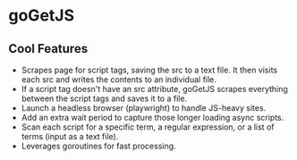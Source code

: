 # goGetJS
## Cool Features
* Scrapes page for script tags, saving the src to a text file. It then visits each src and writes the contents to an individual file.
* If a script tag doesn't have an src attribute, goGetJS scrapes everything between the script tags and saves it to a file.
* Launch a headless browser (playwright) to handle JS-heavy sites.
* Add an extra wait period to capture those longer loading async scripts.
* Scan each script for a specific term, a regular expression, or a list of terms (input as a text file).
* Leverages goroutines for fast processing.